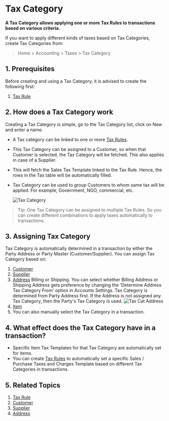 <!-- add-breadcrumbs -->
# Tax Category

**A Tax Category allows applying one or more Tax Rules to transactions based on various criteria.**

If you want to apply different kinds of taxes based on Tax Categories, create Tax Categories from:

> Home > Accounting > Taxes > Tax Category

## 1. Prerequisites 
Before creating and using a Tax Category, it is advised to create the following first:

1. [Tax Rule](/docs/user/manual/en/accounts/tax-rule)

## 2. How does a Tax Category work
Creating a Tax Category is simple, go to the Tax Category list, click on New and enter a name.

- A Tax category can be linked to one or more [Tax Rules](/docs/user/manual/en/accounts/tax-rule).
- This Tax Category can be assigned to a Customer, so when that Customer is selected, the Tax Category will be fetched. This also applies in case of a Supplier.
- This will fetch the Sales Tax Template linked to the Tax Rule. Hence, the rows in the Tax table will be automatically filled.
- Tax Category can be used to group Customers to whom same tax will be applied. For example, Government, NGO, commercial, etc.

  <img class="screenshot" alt="Tax Category" src="{{docs_base_url}}/assets/img/accounts/tax-category.gif">

> Tip: One Tax Category can be assigned to multiple Tax Rules. So you can create different combinations to apply taxes automatically to transactions.

## 3. Assigning Tax Category
Tax Category is automatically determined in a transaction by either the Party Address or Party Master (Customer/Supplier). You can assign Tax Category based on: 

1. [Customer](/docs/user/manual/en/CRM/customer)
1. [Supplier](/docs/user/manual/en/buying/supplier)
1. [Address](/docs/user/manual/en/CRM/address) Billing or Shipping.
  You can select whether Billing Address or Shipping Address gets preference by changing the 'Determine Address Tax Category From' option in Accounts Settings. Tax Category is determined from Party Address first. If the Address is not assigned any Tax Category, then the Party's Tax Category is used.
      ![Tax Cat Address](/docs/assets/img/accounts/tax-cat-address.png)
1. [Item](/docs/user/manual/en/stock/item#316-item-tax)
1. You can also manually select the Tax Category in a transaction.
  
## 4. What effect does the Tax Category have in a transaction?

* Specific Item Tax Templates for that Tax Category are automatically set for items.
* You can create [Tax Rules]({{docs_base_url}}/user/manual/en/accounts/tax-rule) to automatically set a specific Sales / Purchase Taxes and Charges Template based on different Tax Categories in transactions.

## 5. Related Topics
1. [Tax Rule](/docs/user/manual/en/accounts/tax-rule)
1. [Customer](/docs/user/manual/en/CRM/customer)
1. [Supplier](/docs/user/manual/en/buying/supplier)
1. [Address](/docs/user/manual/en/CRM/address)
